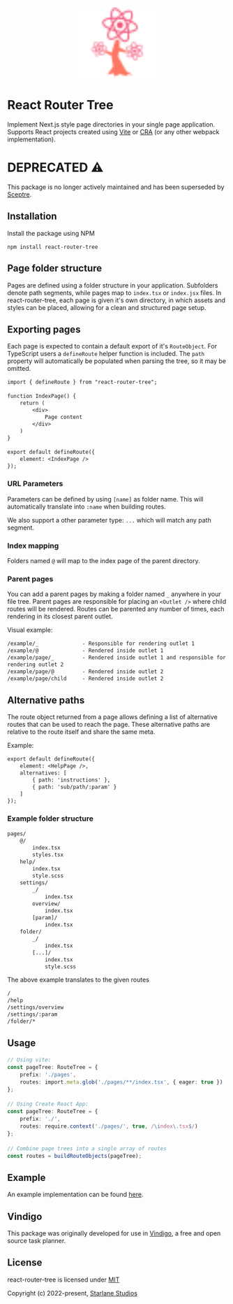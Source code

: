 <br>

<p align="center">
  <img src="https://raw.githubusercontent.com/StarlaneStudios/react-router-tree/main/.github/logo.svg" height="164">
</p>

# React Router Tree

Implement Next.js style page directories in your single page application. Supports React projects created using [Vite](https://vitejs.dev/) or [CRA](https://create-react-app.dev/) (or any other webpack implementation).

# DEPRECATED ⚠️
This package is no longer actively maintained and has been superseded by [Sceptre](https://github.com/StarlaneStudios/sceptre).

## Installation

Install the package using NPM

```
npm install react-router-tree
```

## Page folder structure

Pages are defined using a folder structure in your application. Subfolders denote path segments, while pages map to `index.tsx` or `index.jsx` files. In react-router-tree, each page is given it's own directory, in which assets and styles can be placed, allowing for a clean and structured page setup.

## Exporting pages

Each page is expected to contain a default export of it's `RouteObject`. For TypeScript users a `defineRoute` helper function is included. The `path` property will automatically be populated when parsing the tree, so it may be omitted.

```tsx
import { defineRoute } from "react-router-tree";

function IndexPage() {
	return (
		<div>
			Page content
		</div>
	)
}

export default defineRoute({
	element: <IndexPage />
});
```

### URL Parameters

Parameters can be defined by using `[name]` as folder name. This will automatically translate into `:name` when building routes.

We also support a other parameter type: `...` which will match any path segment.

### Index mapping

Folders named `@` will map to the index page of the parent directory.

### Parent pages

You can add a parent pages by making a folder named `_` anywhere in your file tree. Parent pages are responsible for placing an `<Outlet />` where child routes will be rendered. Routes can be parented any number of times, each rendering in its closest parent outlet.

Visual example:
```
/example/_				- Responsible for rendering outlet 1
/example/@				- Rendered inside outlet 1
/example/page/_			- Rendered inside outlet 1 and responsible for rendering outlet 2
/example/page/@			- Rendered inside outlet 2
/example/page/child 	- Rendered inside outlet 2
```

## Alternative paths

The route object returned from a page allows defining a list of alternative routes that can be used to reach the page. These alternative paths are relative to the route itself and share the same meta.

Example:
```tsx
export default defineRoute({
	element: <HelpPage />,
	alternatives: [
		{ path: 'instructions' },
		{ path: 'sub/path/:param' }
	]
});
```

### Example folder structure

```
pages/
	@/
		index.tsx
		styles.tsx
	help/
		index.tsx
		style.scss
	settings/
		_/
			index.tsx
		overview/
			index.tsx
		[param]/
			index.tsx
	folder/
		_/
			index.tsx
		[...]/
			index.tsx
			style.scss
```

The above example translates to the given routes

```
/
/help
/settings/overview
/settings/:param
/folder/*
```

## Usage
```ts
// Using vite:
const pageTree: RouteTree = {
	prefix: './pages',
	routes: import.meta.glob('./pages/**/index.tsx', { eager: true })
};

// Using Create React App:
const pageTree: RouteTree = {
	prefix: './',
	routes: require.context('./pages/', true, /\index\.tsx$/)
};

// Combine page trees into a single array of routes
const routes = buildRouteObjects(pageTree);
```

## Example

An example implementation can be found [here](https://github.com/StarlaneStudios/react-router-tree/tree/main/example).

## Vindigo

This package was originally developed for use in [Vindigo](https://github.com/StarlaneStudios/vindigo), a free and open source task planner.

## License

react-router-tree is licensed under [MIT](https://github.com/StarlaneStudios/react-router-tree/blob/main/LICENSE)

Copyright (c) 2022-present, [Starlane Studios](https://starlane.studio/)
